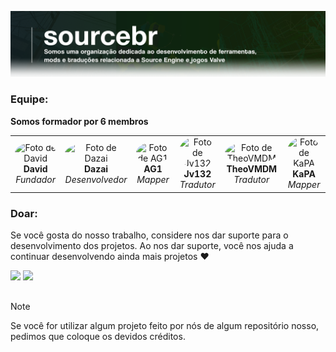 <!DOCTYPE html>

![banner](https://github.com/Source-BR/.github/blob/main/imagens/banner.png)

###

### Equipe:

**Somos formador por 6 membros**
<div align="center">
  <table>
    <tr align="center">
      <td>
        <img src="https://github.com/davidmacalister.png" width="120px" style="border-radius: 50%;" alt="Foto de David"/>
        <br>
        <b>David</b>
        <br>
        <i>Fundador</i>
      </td>
      <td>
        <img src="https://github.com/oficial-dazai.png" width="120px" style="border-radius: 50%;" alt="Foto de Dazai"/>
        <br>
        <b>Dazai</b>
        <br>
        <i>Desenvolvedor</i>
      </td>
      <td>
        <img src="https://github.com/TheAG1.png" width="120px" style="border-radius: 50%;" alt="Foto de AG1"/>
        <br>
        <b>AG1</b>
        <br>
        <i>Mapper</i>
      </td>
      <td>
        <img src="https://github.com/Jv132.png" width="120px" style="border-radius: 50%;" alt="Foto de Jv132"/>
        <br>
        <b>Jv132</b>
        <br>
        <i>Tradutor</i>
      </td>
      <td>
        <img src="https://github.com/TheoVMDM2.png" width="120px" style="border-radius: 50%;" alt="Foto de TheoVMDM"/>
        <br>
        <b>TheoVMDM</b>
        <br>
        <i>Tradutor</i>
      </td>
      <td>
        <img src="https://github.com/KaPAcomnome.png" width="120px" style="border-radius: 50%;" alt="Foto de KaPA"/>
        <br>
        <b>KaPA</b>
        <br>
        <i>Mapper</i>
      </td>
    </tr>
  </table>
</div>

### Doar:

Se você gosta do nosso trabalho, considere nos dar suporte para o desenvolvimento dos projetos. Ao nos dar suporte, você nos ajuda a continuar desenvolvendo ainda mais projetos ❤️

<a href="https://nubank.com.br/cobrar/1na00u/67594881-0eb2-45fc-b73c-7d065d9ba400" target="_blank"><img src="https://img.shields.io/badge/-nubank-0D1117?style=for-the-badge&logo=nubank&logoColor=820AD1&labelColor=0D1117" target="_blank"></a>
<a href="https://www.paypal.com/donate/?business=AUZRQZ6DZZAPQ&no_recurring=0&currency_code=USD" target="_blank"><img src="https://img.shields.io/badge/-paypal-0D1117?style=for-the-badge&logo=paypal&logoColor=003087&labelColor=0D1117" target="_blank"></a>

##

> [!NOTE]
> Se você for utilizar algum projeto feito por nós de algum repositório nosso, pedimos que coloque os devidos créditos.
